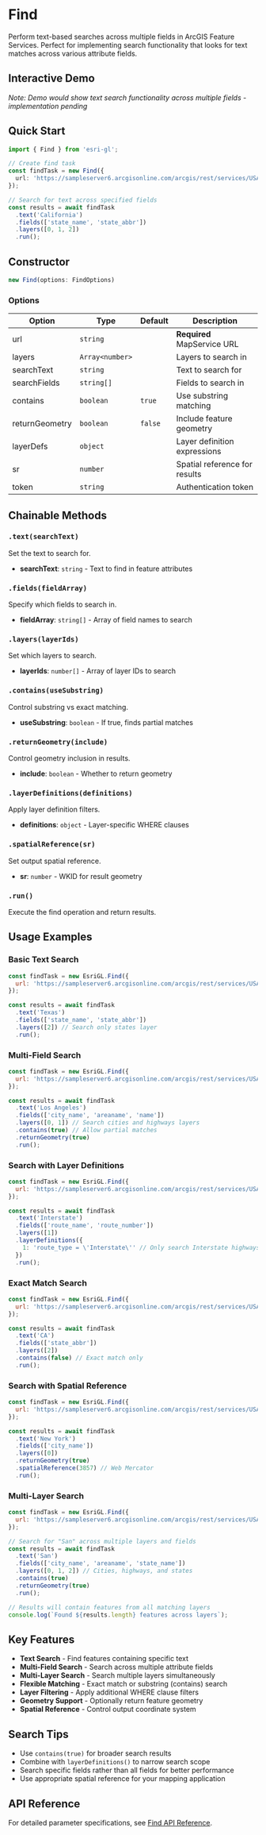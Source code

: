 # Find

Perform text-based searches across multiple fields in ArcGIS Feature Services. Perfect for implementing search functionality that looks for text matches across various attribute fields.

## Interactive Demo

*Note: Demo would show text search functionality across multiple fields - implementation pending*

## Quick Start

```typescript
import { Find } from 'esri-gl';

// Create find task
const findTask = new Find({
  url: 'https://sampleserver6.arcgisonline.com/arcgis/rest/services/USA/MapServer'
});

// Search for text across specified fields
const results = await findTask
  .text('California')
  .fields(['state_name', 'state_abbr'])
  .layers([0, 1, 2])
  .run();
```

## Constructor

```typescript
new Find(options: FindOptions)
```

### Options

| Option | Type | Default | Description |
|--------|------|---------|-------------|
| url | `string` | | **Required** MapService URL |
| layers | `Array<number>` | | Layers to search in |
| searchText | `string` | | Text to search for |
| searchFields | `string[]` | | Fields to search in |
| contains | `boolean` | `true` | Use substring matching |
| returnGeometry | `boolean` | `false` | Include feature geometry |
| layerDefs | `object` | | Layer definition expressions |
| sr | `number` | | Spatial reference for results |
| token | `string` | | Authentication token |

## Chainable Methods

### `.text(searchText)`
Set the text to search for.
- **searchText**: `string` - Text to find in feature attributes

### `.fields(fieldArray)`
Specify which fields to search in.
- **fieldArray**: `string[]` - Array of field names to search

### `.layers(layerIds)`
Set which layers to search.
- **layerIds**: `number[]` - Array of layer IDs to search

### `.contains(useSubstring)`
Control substring vs exact matching.
- **useSubstring**: `boolean` - If true, finds partial matches

### `.returnGeometry(include)`
Control geometry inclusion in results.
- **include**: `boolean` - Whether to return geometry

### `.layerDefinitions(definitions)`
Apply layer definition filters.
- **definitions**: `object` - Layer-specific WHERE clauses

### `.spatialReference(sr)`
Set output spatial reference.
- **sr**: `number` - WKID for result geometry

### `.run()`
Execute the find operation and return results.

## Usage Examples

### Basic Text Search
```javascript
const findTask = new EsriGL.Find({
  url: 'https://sampleserver6.arcgisonline.com/arcgis/rest/services/USA/MapServer'
});

const results = await findTask
  .text('Texas')
  .fields(['state_name', 'state_abbr'])
  .layers([2]) // Search only states layer
  .run();
```

### Multi-Field Search
```javascript
const findTask = new EsriGL.Find({
  url: 'https://sampleserver6.arcgisonline.com/arcgis/rest/services/USA/MapServer'
});

const results = await findTask
  .text('Los Angeles')
  .fields(['city_name', 'areaname', 'name'])
  .layers([0, 1]) // Search cities and highways layers
  .contains(true) // Allow partial matches
  .returnGeometry(true)
  .run();
```

### Search with Layer Definitions
```javascript
const findTask = new EsriGL.Find({
  url: 'https://sampleserver6.arcgisonline.com/arcgis/rest/services/USA/MapServer'
});

const results = await findTask
  .text('Interstate')
  .fields(['route_name', 'route_number'])
  .layers([1])
  .layerDefinitions({
    1: 'route_type = \'Interstate\'' // Only search Interstate highways
  })
  .run();
```

### Exact Match Search
```javascript
const findTask = new EsriGL.Find({
  url: 'https://sampleserver6.arcgisonline.com/arcgis/rest/services/USA/MapServer'
});

const results = await findTask
  .text('CA')
  .fields(['state_abbr'])
  .layers([2])
  .contains(false) // Exact match only
  .run();
```

### Search with Spatial Reference
```javascript
const findTask = new EsriGL.Find({
  url: 'https://sampleserver6.arcgisonline.com/arcgis/rest/services/USA/MapServer'
});

const results = await findTask
  .text('New York')
  .fields(['city_name'])
  .layers([0])
  .returnGeometry(true)
  .spatialReference(3857) // Web Mercator
  .run();
```

### Multi-Layer Search
```javascript
const findTask = new EsriGL.Find({
  url: 'https://sampleserver6.arcgisonline.com/arcgis/rest/services/USA/MapServer'
});

// Search for "San" across multiple layers and fields
const results = await findTask
  .text('San')
  .fields(['city_name', 'areaname', 'state_name'])
  .layers([0, 1, 2]) // Cities, highways, and states
  .contains(true)
  .returnGeometry(true)
  .run();

// Results will contain features from all matching layers
console.log(`Found ${results.length} features across layers`);
```

## Key Features

- **Text Search** - Find features containing specific text
- **Multi-Field Search** - Search across multiple attribute fields
- **Multi-Layer Search** - Search multiple layers simultaneously  
- **Flexible Matching** - Exact match or substring (contains) search
- **Layer Filtering** - Apply additional WHERE clause filters
- **Geometry Support** - Optionally return feature geometry
- **Spatial Reference** - Control output coordinate system

## Search Tips

- Use `contains(true)` for broader search results
- Combine with `layerDefinitions()` to narrow search scope
- Search specific fields rather than all fields for better performance
- Use appropriate spatial reference for your mapping application

## API Reference

For detailed parameter specifications, see [Find API Reference](../api/find).